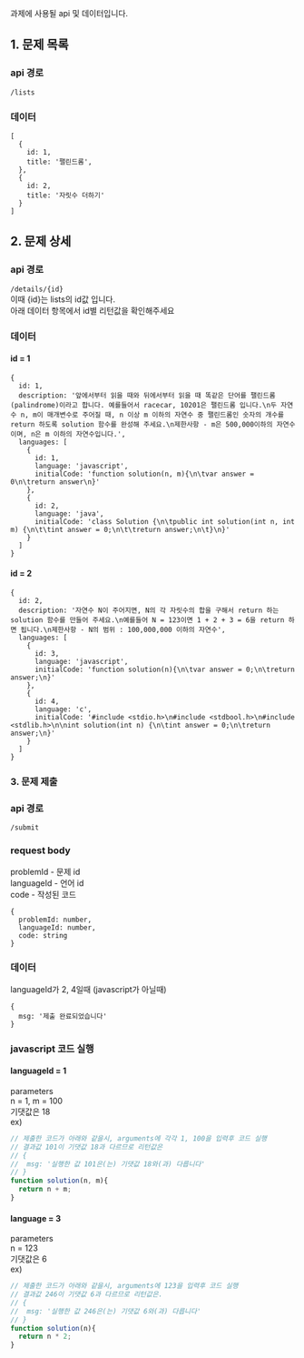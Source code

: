 과제에 사용될 api 및 데이터입니다.

## 1. 문제 목록
### api 경로
`/lists`
### 데이터
```
[
  {
    id: 1,
    title: '팰린드롬',
  },
  {
    id: 2,
    title: '자릿수 더하기'
  }
]
```

## 2. 문제 상세
### api 경로
`/details/{id}`  
이때 {id}는 lists의 id값 입니다.  
아래 데이터 항목에서 id별 리턴값을 확인해주세요  
### 데이터
#### id = 1
```
{
  id: 1,
  description: '앞에서부터 읽을 때와 뒤에서부터 읽을 때 똑같은 단어를 팰린드롬(palindrome)이라고 합니다. 예를들어서 racecar, 10201은 팰린드롬 입니다.\n두 자연수 n, m이 매개변수로 주어질 때, n 이상 m 이하의 자연수 중 팰린드롬인 숫자의 개수를 return 하도록 solution 함수를 완성해 주세요.\n제한사항 - m은 500,000이하의 자연수이며, n은 m 이하의 자연수입니다.',
  languages: [
    {
      id: 1,
      language: 'javascript',
      initialCode: 'function solution(n, m){\n\tvar answer = 0\n\treturn answer\n}'
    },
    {
      id: 2,
      language: 'java',
      initialCode: 'class Solution {\n\tpublic int solution(int n, int m) {\n\t\tint answer = 0;\n\t\treturn answer;\n\t}\n}'
    }
  ]
}
```
#### id = 2
```
{
  id: 2,
  description: '자연수 N이 주어지면, N의 각 자릿수의 합을 구해서 return 하는 solution 함수를 만들어 주세요.\n예를들어 N = 123이면 1 + 2 + 3 = 6을 return 하면 됩니다.\n제한사항 - N의 범위 : 100,000,000 이하의 자연수',
  languages: [
    {
      id: 3,
      language: 'javascript',
      initialCode: 'function solution(n){\n\tvar answer = 0;\n\treturn answer;\n}'
    },
    {
      id: 4,
      language: 'c',
      initialCode: '#include <stdio.h>\n#include <stdbool.h>\n#include <stdlib.h>\n\nint solution(int n) {\n\tint answer = 0;\n\treturn answer;\n}'
    }
  ]
}
```

### 3. 문제 제출
### api 경로
`/submit`
### request body
problemId - 문제 id  
languageId - 언어 id  
code - 작성된 코드  
```
{
  problemId: number,
  languageId: number,
  code: string
}
```
### 데이터
languageId가 2, 4일때 (javascript가 아닐때)
```
{
  msg: '제출 완료되었습니다'
}
```
### javascript 코드 실행
#### languageId = 1
parameters  
n = 1, m = 100  
기댓값은 18  
ex)  
```js
// 제출한 코드가 아래와 같을시, arguments에 각각 1, 100을 입력후 코드 실행
// 결과값 101이 기댓값 18과 다르므로 리턴값은
// {
//  msg: '실행한 값 101은(는) 기댓값 18와(과) 다릅니다'
// }
function solution(n, m){
  return n + m;
}
```
#### language = 3
parameters  
n = 123  
기댓값은 6  
ex)  
```js
// 제출한 코드가 아래와 같을시, arguments에 123을 입력후 코드 실행
// 결과값 246이 기댓값 6과 다르므로 리턴값은.
// {
//  msg: '실행한 값 246은(는) 기댓값 6와(과) 다릅니다'
// }
function solution(n){
  return n * 2;
}
```
